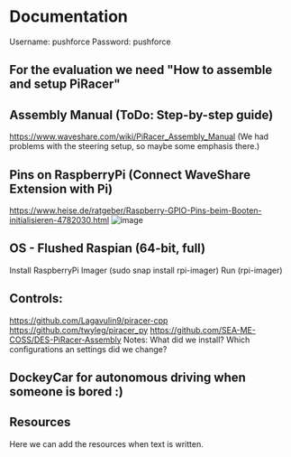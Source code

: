 # Documentation

Username: pushforce
Password: pushforce

## For the evaluation we need "How to assemble and setup PiRacer"

## Assembly Manual (ToDo: Step-by-step guide)
https://www.waveshare.com/wiki/PiRacer_Assembly_Manual
(We had problems with the steering setup, so maybe some emphasis there.)

## Pins on RaspberryPi (Connect WaveShare Extension with Pi)
https://www.heise.de/ratgeber/Raspberry-GPIO-Pins-beim-Booten-initialisieren-4782030.html
![image](https://github.com/user-attachments/assets/d3c51b6d-1626-4ef8-b6f1-5a068d44ca26)

## OS - Flushed Raspian (64-bit, full)
Install RaspberryPi Imager (sudo snap install rpi-imager)
Run (rpi-imager)

## Controls:
https://github.com/Lagavulin9/piracer-cpp 
https://github.com/twyleg/piracer_py
https://github.com/SEA-ME-COSS/DES-PiRacer-Assembly
Notes: What did we install? Which configurations an settings did we change?

## DockeyCar for autonomous driving when someone is bored :)


## Resources
Here we can add the resources when text is written.
